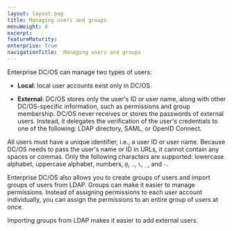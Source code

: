 ```yaml
---
layout: layout.pug
title: Managing users and groups
menuWeight: 0
excerpt:
featureMaturity:
enterprise: true
navigationTitle:  Managing users and groups
---
```





Enterprise DC/OS can manage two types of users:

* **Local**: local user accounts exist only in DC/OS.

* **External**: DC/OS stores only the user's ID or user name, along with other DC/OS-specific information, such as permissions and group membership. DC/OS never receives or stores the passwords of external users. Instead, it delegates the verification of the user's credentials to one of the following: LDAP directory, SAML, or OpenID Connect.

All users must have a unique identifier, i.e., a user ID or user name. Because DC/OS needs to pass the user's name or ID in URLs, it cannot contain any spaces or commas. Only the following characters are supported: lowercase alphabet, uppercase alphabet, numbers, `@`, `.`, `\`, `_`, and `-`.

Enterprise DC/OS also allows you to create groups of users and import groups of users from LDAP. Groups can make it easier to manage permissions. Instead of assigning permissions to each user account individually, you can assign the permissions to an entire group of users at once. 

Importing groups from LDAP makes it easier to add external users.
